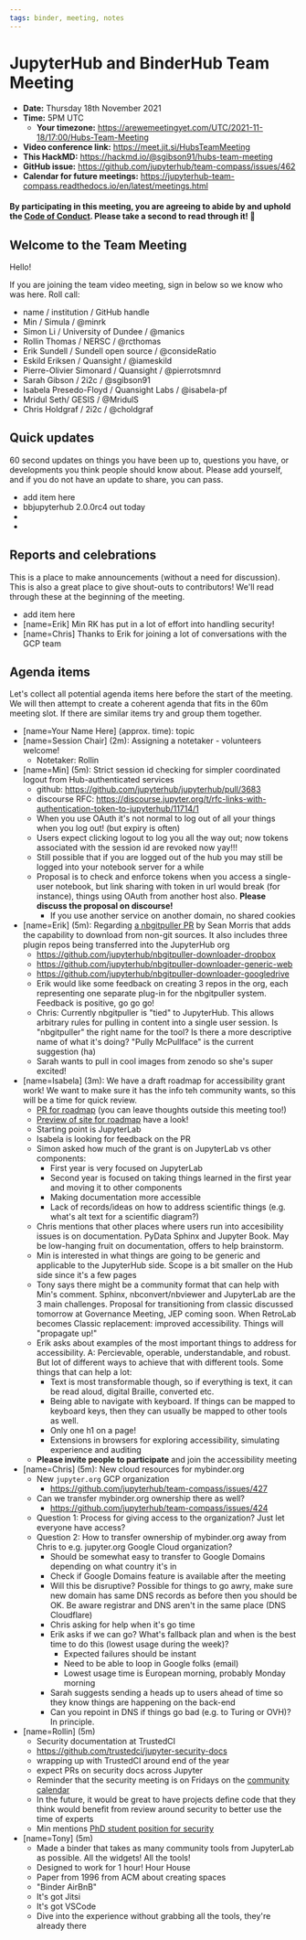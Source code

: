 ```yaml
---
tags: binder, meeting, notes
---
```


# JupyterHub and BinderHub Team Meeting

- **Date:** Thursday 18th November 2021
- **Time:** 5PM UTC
  - **Your timezone:** https://arewemeetingyet.com/UTC/2021-11-18/17:00/Hubs-Team-Meeting
- **Video conference link:** https://meet.jit.si/HubsTeamMeeting
- **This HackMD:** https://hackmd.io/@sgibson91/hubs-team-meeting
- **GitHub issue:** https://github.com/jupyterhub/team-compass/issues/462
- **Calendar for future meetings:** https://jupyterhub-team-compass.readthedocs.io/en/latest/meetings.html

#### By participating in this meeting, you are agreeing to abide by and uphold the [Code of Conduct](https://jupyter.org/conduct). Please take a second to read through it! :pray: 

## Welcome to the Team Meeting

Hello!

If you are joining the team video meeting, sign in below so we know who was here. Roll call:

- name / institution / GitHub handle
- Min / Simula / @minrk
- Simon Li / University of Dundee / @manics
- Rollin Thomas / NERSC / @rcthomas
- Erik Sundell / Sundell open source / @consideRatio
- Eskild Eriksen / Quansight / @iameskild
- Pierre-Olivier Simonard / Quansight / @pierrotsmnrd
- Sarah Gibson / 2i2c / @sgibson91 
- Isabela Presedo-Floyd / Quansight Labs / @isabela-pf
- Mridul Seth/ GESIS / @MridulS
- Chris Holdgraf / 2i2c / @choldgraf

## Quick updates

60 second updates on things you have been up to, questions you have, or developments you think people should know about. Please add yourself, and if you do not have an update to share, you can pass.

- add item here
- bbjupyterhub 2.0.0rc4 out today
-
-

## Reports and celebrations

This is a place to make announcements (without a need for discussion). This is also a great place to give shout-outs to contributors! We'll read through these at the beginning of the meeting.

- add item here 
- [name=Erik] Min RK has put in a lot of effort into handling security!
- [name=Chris] Thanks to Erik for joining a lot of conversations with the GCP team

## Agenda items

Let's collect all potential agenda items here before the start of the meeting. We will then attempt to create a coherent agenda that fits in the 60m meeting slot. If there are similar items try and group them together.


- [name=Your Name Here] (approx. time): topic
- [name=Session Chair] (2m): Assigning a notetaker - volunteers welcome!
    - Notetaker: Rollin
- [name=Min] (5m): Strict session id checking for simpler coordinated logout from Hub-authenticated services
    - github: https://github.com/jupyterhub/jupyterhub/pull/3683
    - discourse RFC: https://discourse.jupyter.org/t/rfc-links-with-authentication-token-to-jupyterhub/11714/1
    - When you use OAuth it's not normal to log out of all your things when you log out! (but expiry is often)
    - Users expect clicking logout to log you all the way out; now tokens associated with the session id are revoked now yay!!!
    - Still possible that if you are logged out of the hub you may still be logged into your notebook server for a while
    - Proposal is to check and enforce tokens when you access a single-user notebook, but link sharing with token in url would break (for instance), things using OAuth from another host also.  **Please discuss the proposal on discourse!**
        - If you use another service on another domain, no shared cookies
- [name=Erik] (5m): Regarding [a nbgitpuller PR](https://github.com/jupyterhub/nbgitpuller/pull/194) by Sean Morris that adds the capability to download from non-git sources. It also includes three plugin repos being transferred into the JupyterHub org
    - https://github.com/jupyterhub/nbgitpuller-downloader-dropbox
    - https://github.com/jupyterhub/nbgitpuller-downloader-generic-web
    - https://github.com/jupyterhub/nbgitpuller-downloader-googledrive
    - Erik would like some feedback on creating 3 repos in the org, each representing one separate plug-in for the nbgitpuller system.  Feedback is positive, go go go!
    - Chris: Currently nbgitpuller is "tied" to JupyterHub.  This allows arbitrary rules for pulling in content into a single user session.  Is "nbgitpuller" the right name for the tool? Is there a more descriptive name of what it's doing? "Pully McPullface" is the current suggestion (ha)
    - Sarah wants to pull in cool images from zenodo so she's super excited!
- [name=Isabela] (3m): We have a draft roadmap for accessibility grant work! We want to make sure it has the info teh community wants, so this will be a time for quick review.
    - [PR for roadmap](https://github.com/Quansight-Labs/jupyter-a11y-mgmt/pull/60) (you can leave thoughts outside this meeting too!)
    - [Preview of site for roadmap](https://deploy-preview-60--jupyter-a11y.netlify.app/roadmap/intro) have a look!
    - Starting point is JupyterLab
    - Isabela is looking for feedback on the PR
    - Simon asked how much of the grant is on JupyterLab vs other components:
        - First year is very focused on JupyterLab
        - Second year is focused on taking things learned in the first year and moving it to other components
        - Making documentation more accessible
        - Lack of records/ideas on how to address scientific things (e.g. what's alt text for a scientific diagram?)
    - Chris mentions that other places where users run into accesibility issues is on documentation.  PyData Sphinx and Jupyter Book.  May be low-hanging fruit on documentation, offers to help brainstorm.
    - Min is interested in what things are going to be generic and applicable to the JupyterHub side. Scope is a bit smaller on the Hub side since it's a few pages
    - Tony says there might be a community format that can help with Min's comment.  Sphinx, nbconvert/nbviewer and JupyterLab are the 3 main challenges.  Proposal for transitioning from classic discussed tomorrow at Governance Meeting, JEP coming soon.  When RetroLab becomes Classic replacement: improved accessibility.  Things will "propagate up!"
    - Erik asks about examples of the most important things to address for accessibility. A: Percievable, operable, understandable, and robust.  But lot of different ways to achieve that with different tools.  Some things that can help a lot:
        - Text is most transformable though, so if everything is text, it can be read aloud, digital Braille, converted etc.  
        - Being able to navigate with keyboard. If things can be mapped to keyboard keys, then they can usually be mapped to other tools as well.
        - Only one h1 on a page!
        - Extensions in browsers for exploring accessibility, simulating experience and auditing
    - **Please invite people to participate** and join the accessibility meeting
- [name=Chris] (5m): New cloud resources for mybinder.org
    - New `jupyter.org` GCP organization
        - https://github.com/jupyterhub/team-compass/issues/427
    - Can we transfer mybinder.org ownership there as well?
        - https://github.com/jupyterhub/team-compass/issues/424
    - Question 1: Process for giving access to the organization?  Just let everyone have access?
    - Question 2: How to transfer ownership of mybinder.org away from Chris to e.g. jupyter.org Google Cloud organization?
        - Should be somewhat easy to transfer to Google Domains depending on what country it's in
        - Check if Google Domains feature is available after the meeting
        - Will this be disruptive? Possible for things to go awry, make sure new domain has same DNS records as before then you should be OK.  Be aware registrar and DNS aren't in the same place (DNS Cloudflare)
        - Chris asking for help when it's go time
        - Erik asks if we can go?  What's fallback plan and when is the best time to do this (lowest usage during the week)?
            - Expected failures should be instant
            - Need to be able to loop in Google folks (email)
            - Lowest usage time is European morning, probably Monday morning
        - Sarah suggests sending a heads up to users ahead of time so they know things are happening on the back-end
        - Can you repoint in DNS if things go bad (e.g. to Turing or OVH)?  In principle.
- [name=Rollin] (5m)
    - Security documentation at TrustedCI
    - https://github.com/trustedci/jupyter-security-docs
    - wrapping up with TrustedCI around end of the year
    - expect PRs on security docs across Jupyter
    - Reminder that the security meeting is on Fridays on the [community calendar](https://jupyter.readthedocs.io/en/latest/community/content-community.html#jupyter-community-meetings)
    - In the future, it would be great to have projects define code that they think would benefit from review around security to better use the time of experts
    - Min mentions [PhD student position for security]( https://www.simula.no/about/job/call-phd-candidate-managing-security-sensitive-data-jupyter)
- [name=Tony] (5m)
    - Made a binder that takes as many community tools from JupyterLab as possible.  All the widgets!  All the tools!
    - Designed to work for 1 hour!  Hour House
    - Paper from 1996 from ACM about creating spaces
    - "Binder AirBnB"
    - It's got Jitsi
    - It's got VSCode
    - Dive into the experience without grabbing all the tools, they're already there

